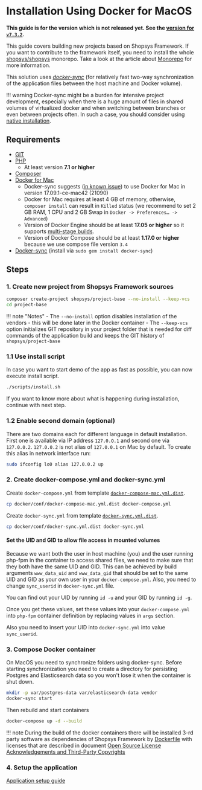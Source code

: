 # Installation Using Docker for MacOS

**This guide is for the version which is not released yet. See the [version for `v7.3.2`](https://github.com/shopsys/shopsys/blob/v7.3.2/docs/installation/installation-using-docker-macos.md).**

This guide covers building new projects based on Shopsys Framework.
If you want to contribute to the framework itself,
you need to install the whole [shopsys/shopsys](https://github.com/shopsys/shopsys) monorepo.
Take a look at the article about [Monorepo](../introduction/monorepo.md) for more information.

This solution uses [*docker-sync*](http://docker-sync.io/) (for relatively fast two-way synchronization of the application files between the host machine and Docker volume).

!!! warning
    Docker-sync might be a burden for intensive project development, especially when there is a huge amount of files in shared volumes of virtualized docker and when switching between branches or even between projects often. In such a case, you should consider using [native installation](./native-installation.md).

## Requirements
* [GIT](https://git-scm.com/book/en/v2/Getting-Started-Installing-Git)
* [PHP](http://php.net/manual/en/install.macosx.php)
    * At least version **7.1 or higher**
* [Composer](https://getcomposer.org/doc/00-intro.md#installation-linux-unix-osx)
* [Docker for Mac](https://docs.docker.com/engine/installation/)
    * Docker-sync suggests ([in known issue](https://github.com/EugenMayer/docker-sync/issues/517)) to use Docker for Mac in version 17.09.1-ce-mac42 (21090)
    * Docker for Mac requires at least 4 GB of memory, otherwise, `composer install` can result in `Killed` status (we recommend to set 2 GB RAM, 1 CPU and 2 GB Swap in `Docker -> Preferences… -> Advanced`)
    * Version of Docker Engine should be at least **17.05 or higher** so it supports [multi-stage builds](https://docs.docker.com/develop/develop-images/multistage-build/).
    * Version of Docker Compose should be at least **1.17.0 or higher** because we use compose file version `3.4`
* [Docker-sync](http://docker-sync.io/) (install via `sudo gem install docker-sync`)

## Steps
### 1. Create new project from Shopsys Framework sources
```sh
composer create-project shopsys/project-base --no-install --keep-vcs
cd project-base
```

!!! note "Notes"
    - The `--no-install` option disables installation of the vendors - this will be done later in the Docker container
    - The `--keep-vcs` option initializes GIT repository in your project folder that is needed for diff commands of the application build and keeps the GIT history of `shopsys/project-base`

### 1.1 Use install script
In case you want to start demo of the app as fast as possible, you can now execute install script.

```sh
./scripts/install.sh
```

If you want to know more about what is happening during installation, continue with next step.

### 1.2 Enable second domain (optional)
There are two domains each for different language in default installation.
First one is available via IP address `127.0.O.1` and second one via `127.0.0.2`.
`127.0.0.2` is not alias of `127.0.0.1` on Mac by default.
To create this alias in network interface run:

```sh
sudo ifconfig lo0 alias 127.0.0.2 up
```

### 2. Create docker-compose.yml and docker-sync.yml
Create `docker-compose.yml` from template [`docker-compose-mac.yml.dist`](https://github.com/shopsys/shopsys/blob/7.3/project-base/docker/conf/docker-compose-mac.yml.dist).

```sh
cp docker/conf/docker-compose-mac.yml.dist docker-compose.yml
```

Create `docker-sync.yml` from template [`docker-sync.yml.dist`](https://github.com/shopsys/shopsys/blob/7.3/project-base/docker/conf/docker-sync.yml.dist).

```sh
cp docker/conf/docker-sync.yml.dist docker-sync.yml
```

#### Set the UID and GID to allow file access in mounted volumes
Because we want both the user in host machine (you) and the user running php-fpm in the container to access shared files, we need to make sure that they both have the same UID and GID.
This can be achieved by build arguments `www_data_uid` and `www_data_gid` that should be set to the same UID and GID as your own user in your `docker-compose.yml`.
Also, you need to change `sync_userid` in `docker-sync.yml` file.

You can find out your UID by running `id -u` and your GID by running `id -g`.

Once you get these values, set these values into your `docker-compose.yml` into `php-fpm` container definition by replacing values in `args` section.

Also you need to insert your UID into `docker-sync.yml` into value `sync_userid`.

### 3. Compose Docker container
On MacOS you need to synchronize folders using docker-sync.
Before starting synchronization you need to create a directory for persisting Postgres and Elasticsearch data so you won't lose it when the container is shut down.

```sh
mkdir -p var/postgres-data var/elasticsearch-data vendor
docker-sync start
```

Then rebuild and start containers

```sh
docker-compose up -d --build
```

!!! note
    During the build of the docker containers there will be installed 3-rd party software as dependencies of Shopsys Framework by [Dockerfile](https://docs.docker.com/engine/reference/builder/) with licenses that are described in document [Open Source License Acknowledgements and Third-Party Copyrights](https://github.com/shopsys/shopsys/blob/7.3/open-source-license-acknowledgements-and-third-party-copyrights.md)

### 4. Setup the application
[Application setup guide](installation-using-docker-application-setup.md)
